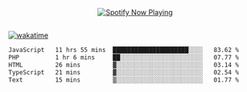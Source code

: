 

<p align="center">
  <a href="https://open.spotify.com/user/31ljmyymhthokwewwcd6dsdmvprm" target="_blank"><img src="https://novatorem-psi-rosy.vercel.app/api/spotify" alt="Spotify Now Playing"/></a>
</p>

##

[![wakatime](https://wakatime.com/badge/user/87646243-158a-4241-a3cb-668e1fa2dbb8.svg)](https://wakatime.com/@87646243-158a-4241-a3cb-668e1fa2dbb8)
<!--START_SECTION:waka-->

```txt
JavaScript   11 hrs 55 mins  █████████████████████░░░░   83.62 %
PHP          1 hr 6 mins     ██░░░░░░░░░░░░░░░░░░░░░░░   07.77 %
HTML         26 mins         ▓░░░░░░░░░░░░░░░░░░░░░░░░   03.14 %
TypeScript   21 mins         ▓░░░░░░░░░░░░░░░░░░░░░░░░   02.54 %
Text         15 mins         ▒░░░░░░░░░░░░░░░░░░░░░░░░   01.77 %
```

<!--END_SECTION:waka-->
